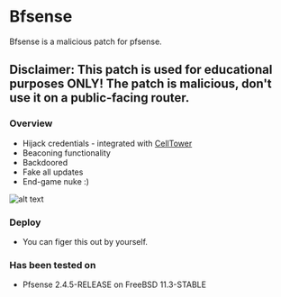 # Bfsense
Bfsense is a malicious patch for pfsense. 

## Disclaimer: This patch is used for educational purposes ONLY! The patch is malicious, don't use it on a public-facing router.

### Overview
  - Hijack credentials - integrated with [CellTower](https://github.com/M507/CellTower)
  - Beaconing functionality
  - Backdoored
  - Fake all updates 
  - End-game nuke :)


![alt text](https://www.motherjones.com/wp-content/uploads/2017/10/blog_nuclear_blast.jpg?resize=1000,300 "Logo Title Text 1")


### Deploy
- You can figer this out by yourself.

### Has been tested on
- Pfsense 2.4.5-RELEASE on FreeBSD 11.3-STABLE
